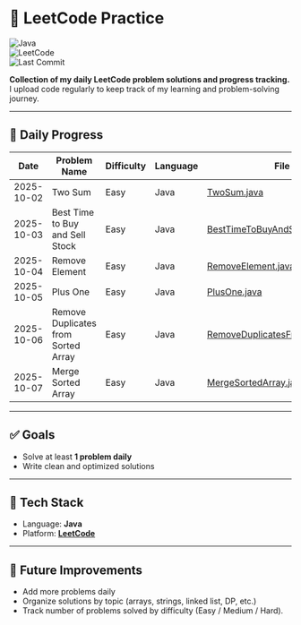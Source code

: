 # 🚀 LeetCode Practice

![Java](https://img.shields.io/badge/Language-Java-blue)  
![LeetCode](https://img.shields.io/badge/Platform-LeetCode-orange)  
![Last Commit](https://img.shields.io/github/last-commit/DharmarajDas/Leetcode-Practice)

**Collection of my daily LeetCode problem solutions and progress tracking.**  
I upload code regularly to keep track of my learning and problem-solving journey.

---

## 📅 Daily Progress

| Date       | Problem Name                    | Difficulty | Language | File Link                                      | Problem Link |
|------------|---------------------------------|------------|----------|------------------------------------------------|--------------|
| 2025-10-02 | Two Sum                         | Easy       | Java     | [TwoSum.java](TwoSum.java)                     | [LeetCode](https://leetcode.com/problems/two-sum/) |
| 2025-10-03 | Best Time to Buy and Sell Stock | Easy       | Java     | [BestTimeToBuyAndSellStock.java](BestTimeToBuyAndSellStock.java) | [LeetCode](https://leetcode.com/problems/best-time-to-buy-and-sell-stock/) |
| 2025-10-04 | Remove Element                  | Easy       | Java     | [RemoveElement.java](RemoveElement.java)       | [LeetCode](https://leetcode.com/problems/remove-element/) |
| 2025-10-05 | Plus One                        | Easy       | Java     | [PlusOne.java](PlusOne.java)                   | [LeetCode](https://leetcode.com/problems/plus-one/) |
| 2025-10-06  | Remove Duplicates from Sorted Array  | Easy        | Java      | [RemoveDuplicatesFromSortedArray.java](src/RemoveDuplicatesFromSortedArray.java) | [LeetCode](https://leetcode.com/problems/remove-duplicates-from-sorted-array/) |
| 2025-10-07  | Merge Sorted Array                   | Easy        | Java      | [MergeSortedArray.java](src/MergeSortedArray.java) | [LeetCode](https://leetcode.com/problems/merge-sorted-array/) |


---

## ✅ Goals
- Solve at least **1 problem daily**  
- Write clean and optimized solutions  

---

## 🔧 Tech Stack
- Language: **Java**  
- Platform: **[LeetCode](https://leetcode.com/)**  

---

## 📌 Future Improvements
- Add more problems daily  
- Organize solutions by topic (arrays, strings, linked list, DP, etc.)  
- Track number of problems solved by difficulty (Easy / Medium / Hard).  
